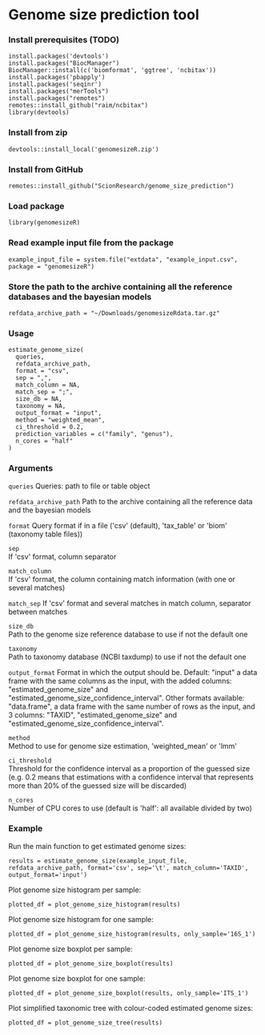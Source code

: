 # Genome size prediction tool

### Install prerequisites (TODO)

```
install.packages('devtools')
install.packages("BiocManager")
BiocManager::install(c('biomformat', 'ggtree', 'ncbitax'))
install.packages('pbapply')
install.packages('seqinr')
install.packages("merTools")
install.packages("remotes")
remotes::install_github("raim/ncbitax")
library(devtools)
```

### Install from zip

```
devtools::install_local('genomesizeR.zip')
```

### Install from GitHub

```
remotes::install_github("ScionResearch/genome_size_prediction")
```

### Load package

```
library(genomesizeR)
```

### Read example input file from the package

```
example_input_file = system.file("extdata", "example_input.csv", package = "genomesizeR")
```

### Store the path to the archive containing all the reference databases and the bayesian models

```
refdata_archive_path = "~/Downloads/genomesizeRdata.tar.gz"
```


### Usage

```
estimate_genome_size(
  queries,
  refdata_archive_path,
  format = "csv",
  sep = ",",
  match_column = NA,
  match_sep = ";",
  size_db = NA,
  taxonomy = NA,
  output_format = "input",
  method = "weighted_mean",
  ci_threshold = 0.2,
  prediction_variables = c("family", "genus"),
  n_cores = "half"
)
```

### Arguments

`queries`
Queries: path to file or table object

`refdata_archive_path`
Path to the archive containing all the reference data and the bayesian models

`format`
Query format if in a file ('csv' (default), 'tax_table' or 'biom' (taxonomy table files))

`sep`	
If 'csv' format, column separator

`match_column`	
If 'csv' format, the column containing match information (with one or several matches)

`match_sep`	
If 'csv' format and several matches in match column, separator between matches

`size_db`	
Path to the genome size reference database to use if not the default one

`taxonomy`	
Path to taxonomy database (NCBI taxdump) to use if not the default one

`output_format`	
Format in which the output should be. Default: "input" a data frame with the same columns as the input, with the added columns: "estimated_genome_size" and "estimated_genome_size_confidence_interval". Other formats available: "data.frame", a data frame with the same number of rows as the input, and 3 columns: "TAXID", "estimated_genome_size" and "estimated_genome_size_confidence_interval".

`method`	
Method to use for genome size estimation, 'weighted_mean' or 'lmm'

`ci_threshold`	
Threshold for the confidence interval as a proportion of the guessed size (e.g. 0.2 means that estimations with a confidence interval that represents more than 20% of the guessed size will be discarded)

`n_cores`	
Number of CPU cores to use (default is 'half': all available divided by two)


### Example

Run the main function to get estimated genome sizes:

```
results = estimate_genome_size(example_input_file, refdata_archive_path, format='csv', sep='\t', match_column='TAXID', output_format='input')
```

Plot genome size histogram per sample:

```
plotted_df = plot_genome_size_histogram(results)
```

Plot genome size histogram for one sample:

```
plotted_df = plot_genome_size_histogram(results, only_sample='16S_1')
```

Plot genome size boxplot per sample:

```
plotted_df = plot_genome_size_boxplot(results)
```

Plot genome size boxplot for one sample:

```
plotted_df = plot_genome_size_boxplot(results, only_sample='ITS_1')
```

Plot simplified taxonomic tree with colour-coded estimated genome sizes:

```
plotted_df = plot_genome_size_tree(results)
```
